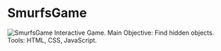# SmurfsGame
![SmurfsGame](https://user-images.githubusercontent.com/90852186/164994967-1c6451af-1969-4211-8b23-f9d329aa9128.png)
Interactive Game. 
Main Objective: Find hidden objects. 
Tools: HTML, CSS, JavaScript.
